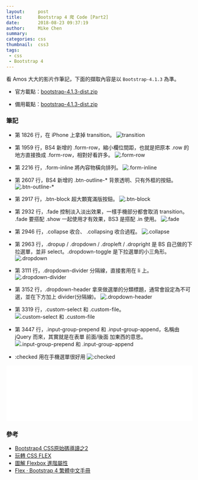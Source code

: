 ```yaml
---
layout:     post
title:      Bootstrap 4 爬 Code [Part2]
date:       2018-08-23 09:37:19
author:     Mike Chen
summary:    
categories: css
thumbnail:  css3
tags:
 - css
 - Bootstrap 4
---
```


看 Amos 大大的影片作筆記，下面的擷取內容是以 `Bootstrap-4.1.3` 為準。

* 官方載點：[bootstrap-4.1.3-dist.zip](https://github.com/twbs/bootstrap/releases/download/v4.1.3/bootstrap-4.1.3-dist.zip)

* 備用載點：[bootstrap-4.1.3-dist.zip](https://mike2014mike.github.io/sample/2018-08-17/bootstrap-4.1.3-dist.zip)

### 筆記

* 第 1826 行，在 iPhone 上拿掉 transition。
![transition](https://i.imgur.com/GIDzwAS.png)

* 第 1959 行，BS4 新增的 .form-row，縮小欄位間距，也就是把原本 .row 的地方直接換成 .form-row，相對好看許多。
![.form-row](https://i.imgur.com/xKMPO6H.png)

* 第 2216 行，.form-inline 將內容物橫向排列。
![.form-inline](https://i.imgur.com/zPeps4B.png)

* 第 2607 行，BS4 新增的 .btn-outline-* 背景透明、只有外框的按鈕。
![.btn-outline-*](https://i.imgur.com/UsaS58q.png)

* 第 2917 行，.btn-block 超大顆寬滿版按鈕。
![.btn-block](https://i.imgur.com/be4SXox.png)

* 第 2932 行，.fade 控制淡入淡出效果，一樣手機部分都會取消 transition。 .fade 要搭配 .show 一起使用才有效果，BS3 是搭配 .in 使用。
![.fade](https://i.imgur.com/ZbuVG2n.png)

* 第 2946 行，.collapse 收合、 .collapsing 收合過程。
![.collapse](https://i.imgur.com/67BzVWH.png)

* 第 2963 行，.dropup / .dropdown / .dropleft / .dropright 是 BS 自己做的下拉選單，並非 select。.dropdown-toggle 是下拉選單的小三角形。
![.dropdown](https://i.imgur.com/5fO7tXy.png)

* 第 3111 行，.dropdown-divider 分隔線，直接套用在 li 上。
![.dropdown-divider](https://i.imgur.com/qW3Hkfc.png)

* 第 3152 行，.dropdown-header 拿來做選單的分類標題，通常會設定為不可選，並在下方加上 divider(分隔線)。
![.dropdown-header](https://i.imgur.com/d5LbHZy.png)

* 第 3319 行，.custom-select 和 .custom-file。
![.custom-select 和 .custom-file](https://i.imgur.com/S3UwrDQ.png)

* 第 3447 行，.input-group-prepend 和 .input-group-append，名稱由 jQuery 而來，其實就是在表單 前面/後面 加東西的意思。
![.input-group-prepend 和 .input-group-append](https://i.imgur.com/yzPXw1t.png)

* :checked 用在手機選單很好用
![:checked](https://i.imgur.com/0rD2Ygp.png)

<div class="iframe-rwd">
    <iframe scrolling='no' title='custom checkbox' src='//codepen.io/mikechen2017/embed/ZMGrYQ/?height=265&theme-id=0&default-tab=css,result&embed-version=2' frameborder='no' allowtransparency='true' allowfullscreen='true' style='width: 100%;'>See the Pen <a href='https://codepen.io/mikechen2017/pen/ZMGrYQ/'>custom checkbox</a> by Mike Chen (<a href='https://codepen.io/mikechen2017'>@mikechen2017</a>) on <a href='https://codepen.io'>CodePen</a>.
</iframe>
</div>






### 參考
* [Bootstrap4 CSS原始碼導讀之2](https://www.youtube.com/watch?v=xtSURzudQTQ)
* [玩轉 CSS FLEX](https://youtu.be/_nCBQ6AIzDU)
* [圖解 Flexbox 進階屬性](https://cythilya.github.io/2017/04/06/flexbox-advance/)
* [Flex · Bootstrap 4 繁體中文手冊](https://bootstrap.hexschool.com/docs/4.0/utilities/flex/)